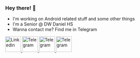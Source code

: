 ### Hey there! 👋

- I'm working on Android related stuff and some other things
- I'm a Senior @ DW Daniel HS
- Wanna contact me? Find me in Telegram
<a href="https://www.linkedin.com/in/sourajit-karmakar-176a981a9/">
  <img alt="Linkedin" width="50px" src="https://camo.githubusercontent.com/45e6bebceba49c2cf76b1b3770b1adbe24e6c454/68747470733a2f2f6564656e742e6769746875622e696f2f537570657254696e7949636f6e732f696d616765732f7376672f6c696e6b6564696e2e737667" />
</a>  <a href="https://t.me/compassneedle">
  <img alt="Telegram" width="50px" src="https://camo.githubusercontent.com/5c1975da7d9ab735ceb71c57b6c7e48ff3e08ca4/68747470733a2f2f6564656e742e6769746875622e696f2f537570657254696e7949636f6e732f696d616765732f7376672f74656c656772616d2e737667" /> <a href="https://open.spotify.com/playlist/22dCmS2Zi13MK8oRScgdW4?si=1pXd_WDoSFy2hQ7UONtl3w">
  <img alt="Telegram" width="50px" src="https://camo.githubusercontent.com/eb2eb95f7f215be98f849d5060d6cd4ea434cfcc/68747470733a2f2f6564656e742e6769746875622e696f2f537570657254696e7949636f6e732f696d616765732f7376672f73706f746966792e737667" /> <a href="https://sourajitk.github.io/">
  <img alt="Telegram" width="50px" src="https://camo.githubusercontent.com/d0518022b7a02d405ad5112a0c8aa455cbfe952e/68747470733a2f2f6564656e742e6769746875622e696f2f537570657254696e7949636f6e732f696d616765732f7376672f6769746875622e737667" />